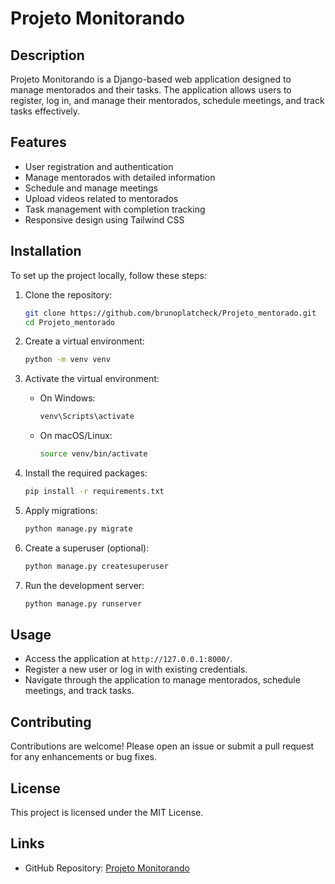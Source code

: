 # Projeto Monitorando

## Description
Projeto Monitorando is a Django-based web application designed to manage mentorados and their tasks. The application allows users to register, log in, and manage their mentorados, schedule meetings, and track tasks effectively.

## Features
- User registration and authentication
- Manage mentorados with detailed information
- Schedule and manage meetings
- Upload videos related to mentorados
- Task management with completion tracking
- Responsive design using Tailwind CSS

## Installation
To set up the project locally, follow these steps:

1. Clone the repository:
   ```bash
   git clone https://github.com/brunoplatcheck/Projeto_mentorado.git
   cd Projeto_mentorado
   ```

2. Create a virtual environment:
   ```bash
   python -m venv venv
   ```

3. Activate the virtual environment:
   - On Windows:
     ```bash
     venv\Scripts\activate
     ```
   - On macOS/Linux:
     ```bash
     source venv/bin/activate
     ```

4. Install the required packages:
   ```bash
   pip install -r requirements.txt
   ```

5. Apply migrations:
   ```bash
   python manage.py migrate
   ```

6. Create a superuser (optional):
   ```bash
   python manage.py createsuperuser
   ```

7. Run the development server:
   ```bash
   python manage.py runserver
   ```

## Usage
- Access the application at `http://127.0.0.1:8000/`.
- Register a new user or log in with existing credentials.
- Navigate through the application to manage mentorados, schedule meetings, and track tasks.

## Contributing
Contributions are welcome! Please open an issue or submit a pull request for any enhancements or bug fixes.

## License
This project is licensed under the MIT License.

## Links
- GitHub Repository: [Projeto Monitorando](https://github.com/brunoplatcheck/Projeto_mentorado.git)
#

